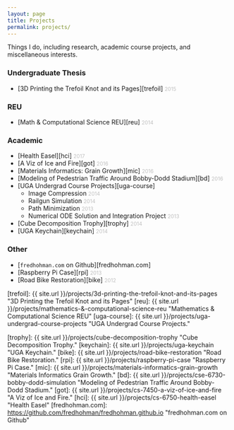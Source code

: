 ```yaml
---
layout: page
title: Projects
permalink: projects/
---
```


Things I do, including research, academic course projects, and miscellaneous interests.

### Undergraduate Thesis
* [3D Printing the Trefoil Knot and its Pages][trefoil]&nbsp;<small style="color: #c0c0c0">2015</small>

### REU
* [Math & Computational Science REU][reu]&nbsp;<small style="color: #c0c0c0">2014</small>

### Academic
* [Health Easel][hci]&nbsp;<small style="color: #c0c0c0">2017</small>
* [A Viz of Ice and Fire][got]&nbsp;<small style="color: #c0c0c0">2016</small>
* [Materials Informatics: Grain Growth][mic]&nbsp;<small style="color: #c0c0c0">2016</small>
* [Modeling of Pedestrian Traffic Around Bobby-Dodd Stadium][bd]&nbsp;<small style="color: #c0c0c0">2016</small>
* [UGA Undergrad Course Projects][uga-course]
	* Image Compression&nbsp;<small style="color: #c0c0c0">2014</small>
	* Railgun Simulation&nbsp;<small style="color: #c0c0c0">2014</small>
	* Path Minimization&nbsp;<small style="color: #c0c0c0">2013</small>
	* Numerical ODE Solution and Integration Project&nbsp;<small style="color: #c0c0c0">2013</small>
* [Cube Decomposition Trophy][trophy]&nbsp;<small style="color: #c0c0c0">2014</small>
* [UGA Keychain][keychain]&nbsp;<small style="color: #c0c0c0">2014</small>

### Other
* [`fredhohman.com` on Github][fredhohman.com]
* [Raspberry Pi Case][rpi]&nbsp;<small style="color: #c0c0c0">2013</small>
* [Road Bike Restoration][bike]&nbsp;<small style="color: #c0c0c0">2012</small>

[trefoil]: {{ site.url }}/projects/3d-printing-the-trefoil-knot-and-its-pages "3D Printing the Trefoil Knot and its Pages"
[reu]: {{ site.url }}/projects/mathematics-&-computational-science-reu "Mathematics & Computational Science REU"
[uga-course]: {{ site.url }}/projects/uga-undergrad-course-projects "UGA Undergrad Course Projects."
<!-- [uga-course]: {{ site.url }}/projects/uga-undergrad-course-projects/ "UGA Undergrad Course Projects." -->
[trophy]: {{ site.url }}/projects/cube-decomposition-trophy "Cube Decomposition Trophy."
[keychain]: {{ site.url }}/projects/uga-keychain "UGA Keychain."
[bike]: {{ site.url }}/projects/road-bike-restoration "Road Bike Restoration."
[rpi]: {{ site.url }}/projects/raspberry-pi-case "Raspberry Pi Case."
[mic]: {{ site.url }}/projects/materials-informatics-grain-growth "Materials Informatics Grain Growth."
[bd]: {{ site.url }}/projects/cse-6730-bobby-dodd-simulation "Modeling of Pedestrian Traffic Around Bobby-Dodd Stadium."
[got]: {{ site.url }}/projects/cs-7450-a-viz-of-ice-and-fire "A Viz of Ice and Fire."
[hci]: {{ site.url }}/projects/cs-6750-health-easel "Health Easel"
[fredhohman.com]: https://github.com/fredhohman/fredhohman.github.io "fredhohman.com on Github"